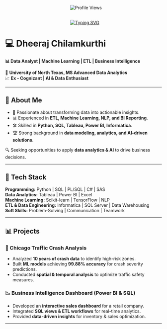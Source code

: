 <p align="center">    
  <img src="https://komarev.com/ghpvc/?username=Dheeraj4191&style=plastic&color=blueviolet" alt="Profile Views"/> </p>

</summary> <br> <div align=center>   <a href="https://git.io/typing-svg"><img src="https://readme-typing-svg.demolab.com/?font=VT323&size=35&duration=3500&pause=300&color=6A0572&center=true&vCenter=true&width=500&lines=Hey%2C+I+am+Dheeraj;Welcome+to+My+GitHub+Profile;Data+Analyst+%26+ML+Enthusiast;Python+%26+SQL+Expert;ETL+%26+BI+Specialist;Always+Learning%2C+Always+Growing" alt="Typing SVG" /></a> </div>

# 💻 Dheeraj Chilamkurthi  

**📊 Data Analyst | Machine Learning | ETL | Business Intelligence**  

📍 **University of North Texas, MS Advanced Data Analytics**  
📈 **Ex - Cognizant | AI & Data Enthusiast**  

---

## 🚀 About Me  

- 🎯 Passionate about transforming data into actionable insights.  
- 📊 Experienced in **ETL, Machine Learning, NLP, and BI Reporting**.  
- 🛠️ Skilled in **Python, SQL, Tableau, Power BI, Informatica**.  
- 🏆 Strong background in **data modeling, analytics, and AI-driven solutions**.  

🔍 Seeking opportunities to apply **data analytics & AI** to drive business decisions.  

---

## 🔧 Tech Stack  

**Programming:** Python | SQL | PL/SQL | C# | SAS  
**Data Analytics:** Tableau | Power BI | Excel  
**Machine Learning:** Scikit-learn | TensorFlow | NLP  
**ETL & Data Engineering:** Informatica | SQL Server | Data Warehousing  
**Soft Skills:** Problem-Solving | Communication | Teamwork  

---

## 📊 Projects  

### 🚗 Chicago Traffic Crash Analysis  
- Analyzed **10 years of crash data** to identify high-risk zones.  
- Built **ML models** achieving **99.88% accuracy** for crash severity predictions.  
- Conducted **spatial & temporal analysis** to optimize traffic safety measures.  

### 📉 Business Intelligence Dashboard (Power BI & SQL)  
- Developed an **interactive sales dashboard** for a retail company.  
- Integrated **SQL views & ETL workflows** for real-time analytics.  
- Provided **data-driven insights** for inventory & sales optimization.  

---
